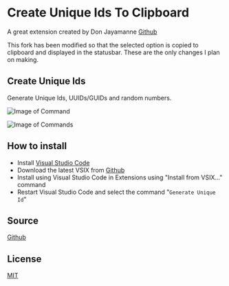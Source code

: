 # Create Unique Ids To Clipboard

A great extension created by Don Jayamanne [Github](https://github.com/DonJayamanne/createidsvscode)

This fork has been modified so that the selected option is copied to clipboard and displayed in the statusbar. These are the only changes I plan on making.

## Create Unique Ids

Generate Unique Ids, UUIDs/GUIDs and random numbers.

![Image of Command](https://raw.githubusercontent.com/danlogan9/createidsvscode/master/images/command.png)

![Image of Commands](https://raw.githubusercontent.com/danlogan9/createidsvscode/master/images/commands.png)

## How to install

- Install [Visual Studio Code](https://code.visualstudio.com/)
- Download the latest VSIX from [Github](https://github.com/danlogan9/createidsvscode)
- Install using Visual Studio Code in Extensions using "Install from VSIX..." command
- Restart Visual Studio Code and select the command "`Generate Unique Id`"

## Source

[Github](https://github.com/danlogan9/createidsvscode)

## License

[MIT](https://raw.githubusercontent.com/danlogan9/createidsvscode/master/LICENSE)
